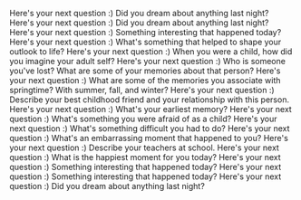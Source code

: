 Here's your next question :)
Did you dream about anything last night?
Here's your next question :)
Did you dream about anything last night?
Here's your next question :)
Something interesting that happened today?
Here's your next question :)
What's something that helped to shape your outlook to life?
Here's your next question :)
When you were a child, how did you imagine your adult self?
Here's your next question :)
Who is someone you've lost? What are some of your memories about that person?
Here's your next question :)
What are some of the memories you associate with springtime? With summer, fall, and winter?
Here's your next question :)
Describe your best childhood friend and your relationship with this person.
Here's your next question :)
What's your earliest memory?
Here's your next question :)
What's something you were afraid of as a child?
Here's your next question :)
What's something difficult you had to do?
Here's your next question :)
What's an embarrassing moment that happened to you?
Here's your next question :)
Describe your teachers at school.
Here's your next question :)
What is the happiest moment for you today?
Here's your next question :)
Something interesting that happened today?
Here's your next question :)
Something interesting that happened today?
Here's your next question :)
Did you dream about anything last night?